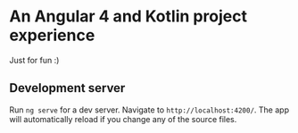 # An Angular 4 and Kotlin project experience

Just for fun :)

## Development server

Run `ng serve` for a dev server. Navigate to `http://localhost:4200/`. The app will automatically reload if you change any of the source files.
